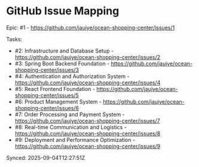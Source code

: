# GitHub Issue Mapping

Epic: #1 - https://github.com/jaujye/ocean-shopping-center/issues/1

Tasks:
- #2: Infrastructure and Database Setup - https://github.com/jaujye/ocean-shopping-center/issues/2
- #3: Spring Boot Backend Foundation - https://github.com/jaujye/ocean-shopping-center/issues/3
- #4: Authentication and Authorization System - https://github.com/jaujye/ocean-shopping-center/issues/4
- #5: React Frontend Foundation - https://github.com/jaujye/ocean-shopping-center/issues/5
- #6: Product Management System - https://github.com/jaujye/ocean-shopping-center/issues/6
- #7: Order Processing and Payment System - https://github.com/jaujye/ocean-shopping-center/issues/7
- #8: Real-time Communication and Logistics - https://github.com/jaujye/ocean-shopping-center/issues/8
- #9: Deployment and Performance Optimization - https://github.com/jaujye/ocean-shopping-center/issues/9

Synced: 2025-09-04T12:27:51Z
